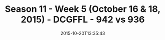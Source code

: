 ---
title: Season 11 - Week 5 (October 16 & 18, 2015) - DCGFFL - 942 vs 936
teams_score:
- team: 942
  score: 49
- team: 936
  score: 13
mvp: Vikas Kumar (Red), Justin Parker (Maroon)
game-ball: ''
season: 11
week: 5
date: '2015-10-20T13:35:43'
pageid: season-11-week-5-942-vs-936
---